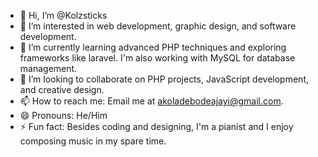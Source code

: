 - 👋 Hi, I’m @Kolzsticks
- 👀 I’m interested in web development, graphic design, and software development.
- 🌱 I’m currently learning advanced PHP techniques and exploring frameworks like laravel. I'm also working with MySQL for database management.
- 💞️ I’m looking to collaborate on PHP projects, JavaScript development, and creative design.
- 📫 How to reach me: Email me at akoladebodeajayi@gmail.com.
- 😄 Pronouns: He/Him
- ⚡ Fun fact: Besides coding and designing, I'm a pianist and I enjoy composing music in my spare time.

<!---
Kolzsticks/Kolzsticks is a ✨ special ✨ repository because its `README.md` (this file) appears on your GitHub profile.
You can click the Preview link to take a look at your changes.
--->
